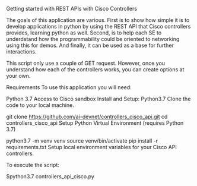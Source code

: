 Getting started with REST APIs with Cisco Controllers

The goals of this application are various. First is to show how simple it is to develop applications in python by using the REST API that Cisco controllers provides, learning python as well. Second, is to help each SE to underdstand how the programmability could be oriented to networking using this for demos. And finally, it can be used as a base for further interactions.

This script only use a couple of GET request.  However, once you understand how each of the controllers works, you can create options at your own.

Requirements
To use this application you will need:

Python 3.7
Access to Cisco sandbox
Install and Setup: Python3.7
Clone the code to your local machine.

git clone https://github.com/ai-devnet/controllers_cisco_api.git
cd controllers_cisco_api 
Setup Python Virtual Environment (requires Python 3.7)

python3.7 -m venv venv
source venv/bin/activate
pip install -r requirements.txt
Setup local environment variables for your Cisco API controllers.

To execute the script:

$python3.7 controllers_api_cisco.py
